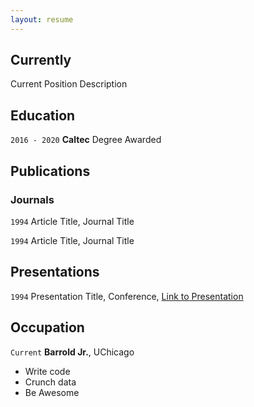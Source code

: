 ```yaml
---
layout: resume
---
```

## Currently

Current Position Description

## Education

`2016 - 2020`
__Caltec__
Degree Awarded

## Publications

<!-- A list is also available [online](https://scholar.google.co.uk/citations?user=LTOTl0YAAAAJ) -->

### Journals

`1994`
Article Title, Journal Title

`1994`
Article Title, Journal Title


## Presentations

`1994`
Presentation Title, Conference, <a href="https://MyWebsite.tld/presentation1">Link to Presentation</a>


## Occupation

`Current`
__Barrold Jr.__, UChicago 

- Write code
- Crunch data
- Be Awesome

<!-- ### Footer

Last updated: May 2013 -->


